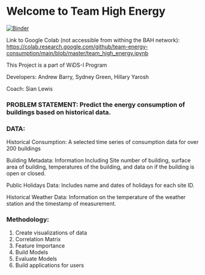 # Welcome to Team High Energy

[![Binder](https://mybinder.org/badge_logo.svg)](https://mybinder.org/v2/gh/team-energy-consumption/main/binder?filepath=https%3A%2F%2Fgithub.com%2Fteam-energy-consumption%2Fmain%2Fblob%2Fbinder%2Fteam_high_energy.ipynb)

Link to Google Colab (not accessible from withing the BAH network):
https://colab.research.google.com/github/team-energy-consumption/main/blob/master/team_high_energy.ipynb


This Project is a part of WiDS-I Program

Developers: Andrew Barry, Sydney Green, Hillary Yarosh

Coach: Sian Lewis

### PROBLEM STATEMENT: Predict the energy consumption of buildings based on historical data. 

### DATA: 

Historical Consumption: A selected time series of consumption data for over 200 buildings

Building Metadata: Information Including Site number of building, surface area of building, temperatures of the building, and data on if the building is open or closed.

Public Holidays Data: Includes name and dates of holidays for each site ID.

Historical Weather Data: Information on the temperature of the weather station and the timestamp of measurement. 


### Methodology:

1. Create visualizations of data
2. Correlation Matrix
3. Feature Importance
4. Build Models
5. Evaluate Models
6. Build applications for users

